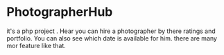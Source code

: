 # PhotographerHub
it's a php project . Hear you can hire a photographer by there ratings and portfolio. You can also see which date is available for him. there are many mor feature like that. 
